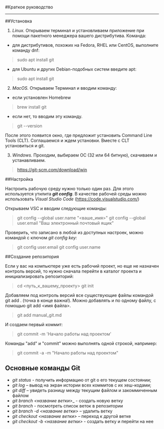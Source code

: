 #Краткое руководство
***
##Установка

1. _Linux._ Открываем терминал и установливаем приложение при помощи пакетного менеджера вашего дистрибутива. Команда:

* для дистрибутивов, похожих на Fedora, RHEL или CentOS, выполните команду dnf:
> sudo apt install git

* для Ubuntu и других Debian-подобных систем введите apt:
> sudo apt install git

2. _MacOS._ Открываем Терминал и вводим команду:
* если установлен Homebrew
>brew install git

* если нет, то вводим эту команду. 
> git --version

После этого появится окно, где предложит установить Command Line Tools (CLT). Соглашаемся и ждем установки. Вместе с CLT установиться и git.

3. _Windows._ Проходим, выбираем ОС (32 или 64 битную), скачиваем и устанавливаем.

> https://git-scm.com/download/win

##Настройка

Настроить рабочую среду нужно только один раз. Для этого используется утилита ***git config***. В качестве рабочей среды можно использовать _Visual Studio Code_ (https://code.visualstudio.com/)

Открываем VSC и вводим следующие команды:

> git config --global user.name "<ваше_имя>"
> git config --global user.email "Ваш электронный почтовый ящик"

Проверить, что записано в любой из доступных настроек, можно командой с ключом  _git config key:_

> git config user.email
> git config user.name

##Создание репозитория

Если у вас на компьютере уже есть рабочий проект, но еще не назначен контроль версий, то нужно сначала перейти в каталог проекта и инициализировать репозиторий:

> cd <путь_к_вашему_проекту>
> git init

Добавляем под контроль версий все существующие файлы командой git add . (точка в конце важна!). Можно добавлять и по одному файлу, с помощью git add <имя файла>. 

> git add manual_git.md

И создаем первый коммит:

> git commit -m 'Начало работы над проектом'

Команды "add" и "commit" можно выполнять одной строкой, например:

> git commit -a -m "Начало работы над проектом"

## Основные команды Git

* _git status_ - получить информацию от git о его текущем состоянии;
* _git log_ – вывод на экран истории всех коммитов с их хеш-кодами;
* _git diff_ – увидеть разницу между текущим файлом и закоммиченным файлом
* _git branch <название ветки>__ - создать новую ветку
* _git branch_ - посмотреть список веток в репозитории
* _git branch -d <название ветки>_ – удалить ветку
* _git checkout <название ветки>_ – переход к другой ветке
* _git checkout -b <название ветки>_ - создать ветку и перейти на нее